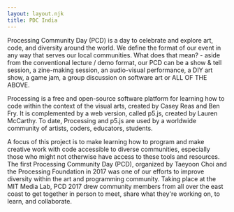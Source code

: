 ```yaml
---
layout: layout.njk
title: PDC India
---
```


Processing Community Day (PCD) is a day to celebrate and explore art, code, and diversity around the world.  We define the format of our event in any way that serves our local communities. What does that mean? - aside from the conventional lecture / demo format, our PCD can be a show & tell session, a zine-making session, an audio-visual performance, a DIY art show, a game jam, a group discussion on software art or ALL OF THE ABOVE.
        
        
Processing is a free and open-source software platform for learning how to code within the context of the visual arts, created by Casey Reas and Ben Fry. It is complemented by a web version, called p5.js, created by Lauren McCarthy. To date, Processing and p5.js are used by a worldwide community of artists, coders, educators, students.


A focus of this project is to make learning how to program and make creative work with code accessible to diverse communities, especially those who might not otherwise have access to these tools and resources. The first Processing Community Day (PCD), organized by Taeyoon Choi and the Processing Foundation in 2017 was one of our efforts to improve diversity within the art and programming community. Taking place at the MIT Media Lab, PCD 2017 drew community members from all over the east coast to get together in person to meet, share what they're working on, to learn, and collaborate.